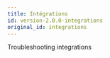 ```yaml
---
title: Intégrations
id: version-2.0.0-integrations
original_id: integrations
---
```


Troubleshooting integrations